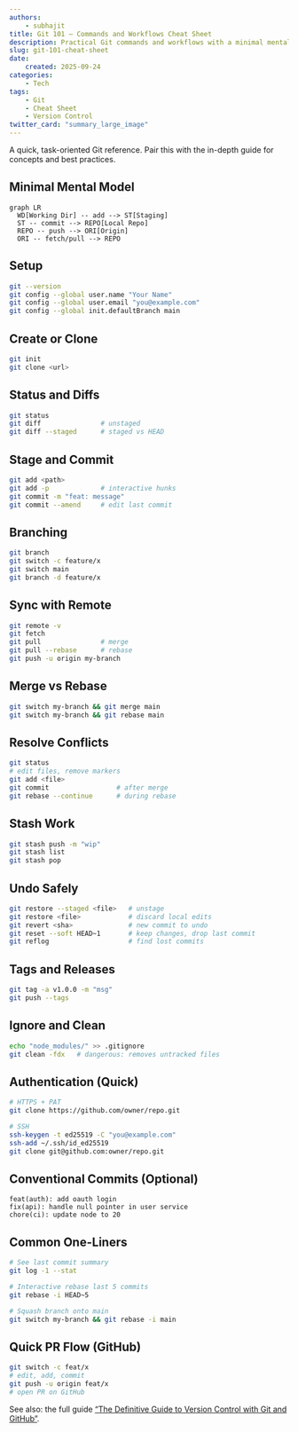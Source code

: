```yaml
---
authors: 
    - subhajit
title: Git 101 – Commands and Workflows Cheat Sheet
description: Practical Git commands and workflows with a minimal mental model, examples, and copy‑paste snippets.
slug: git-101-cheat-sheet
date: 
    created: 2025-09-24
categories:
    - Tech
tags:
    - Git
    - Cheat Sheet
    - Version Control
twitter_card: "summary_large_image"
---
```


A quick, task-oriented Git reference. Pair this with the in-depth guide for concepts and best practices.

<!-- more -->

## Minimal Mental Model

```mermaid
graph LR
  WD[Working Dir] -- add --> ST[Staging]
  ST -- commit --> REPO[Local Repo]
  REPO -- push --> ORI[Origin]
  ORI -- fetch/pull --> REPO
```

## Setup

```bash
git --version
git config --global user.name "Your Name"
git config --global user.email "you@example.com"
git config --global init.defaultBranch main
```

## Create or Clone

```bash
git init
git clone <url>
```

## Status and Diffs

```bash
git status
git diff               # unstaged
git diff --staged      # staged vs HEAD
```

## Stage and Commit

```bash
git add <path>
git add -p             # interactive hunks
git commit -m "feat: message"
git commit --amend     # edit last commit
```

## Branching

```bash
git branch
git switch -c feature/x
git switch main
git branch -d feature/x
```

## Sync with Remote

```bash
git remote -v
git fetch
git pull               # merge
git pull --rebase      # rebase
git push -u origin my-branch
```

## Merge vs Rebase

```bash
git switch my-branch && git merge main
git switch my-branch && git rebase main
```

## Resolve Conflicts

```bash
git status
# edit files, remove markers
git add <file>
git commit                 # after merge
git rebase --continue      # during rebase
```

## Stash Work

```bash
git stash push -m "wip"
git stash list
git stash pop
```

## Undo Safely

```bash
git restore --staged <file>   # unstage
git restore <file>            # discard local edits
git revert <sha>              # new commit to undo
git reset --soft HEAD~1       # keep changes, drop last commit
git reflog                    # find lost commits
```

## Tags and Releases

```bash
git tag -a v1.0.0 -m "msg"
git push --tags
```

## Ignore and Clean

```bash
echo "node_modules/" >> .gitignore
git clean -fdx   # dangerous: removes untracked files
```

## Authentication (Quick)

```bash
# HTTPS + PAT
git clone https://github.com/owner/repo.git

# SSH
ssh-keygen -t ed25519 -C "you@example.com"
ssh-add ~/.ssh/id_ed25519
git clone git@github.com:owner/repo.git
```

## Conventional Commits (Optional)

```text
feat(auth): add oauth login
fix(api): handle null pointer in user service
chore(ci): update node to 20
```

## Common One-Liners

```bash
# See last commit summary
git log -1 --stat

# Interactive rebase last 5 commits
git rebase -i HEAD~5

# Squash branch onto main
git switch my-branch && git rebase -i main
```

## Quick PR Flow (GitHub)

```bash
git switch -c feat/x
# edit, add, commit
git push -u origin feat/x
# open PR on GitHub
```

See also: the full guide [“The Definitive Guide to Version Control with Git and GitHub”](/version-control-git-github/).


